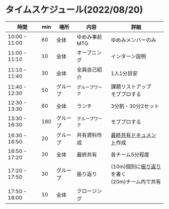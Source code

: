 # タイムスケジュール(2022/08/20)

| 時間            | min | 場所   | 内容        | 詳細                                               |
|---------------|-----|------|-----------|--------------------------------------------------|
| 10:00 - 11:00 | 60  | 全体   | ゆめみ事前MTG  | ゆめみメンバーのみ                                        |
| 11:00 - 11:10 | 10  | 全体   | オープニング    | インターン説明                                          |
| 11:10 - 11:40 | 30  | 全体   | 全員自己紹介    | 1人1分目安                                           |
| 11:40 - 12:30 | 50  | グループ | `グループワーク` | 課題リストアップ<br/>モブプロする                              |
| 12:30 - 13:30 | 60  | 全体   | ランチ       | 3分割・30分2セット                                      |
| 13:30 - 16:30 | 180 | グループ | `グループワーク` | モブプロする                                           |
| 16:30 - 16:50 | 20  | グループ | 共有資料作成    | [最終共有ドキュメント](最終共有_group.md)作成                    |
| 16:50 - 17:20 | 30  | 全体   | 最終共有      | 各チーム5分程度                                         |
| 17:20 - 17:50 | 30  | グループ | 振り返り      | (10m)個別に[振り返り](振り返り_name.md)を書く<br/>(20m)チーム内で共有 |
| 17:50 - 18:00 | 10  | 全体   | クロージング    |                                                  |
